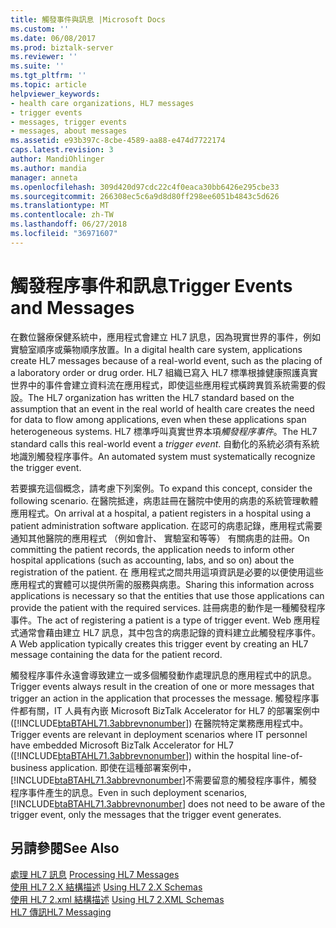 ```yaml
---
title: 觸發事件與訊息 |Microsoft Docs
ms.custom: ''
ms.date: 06/08/2017
ms.prod: biztalk-server
ms.reviewer: ''
ms.suite: ''
ms.tgt_pltfrm: ''
ms.topic: article
helpviewer_keywords:
- health care organizations, HL7 messages
- trigger events
- messages, trigger events
- messages, about messages
ms.assetid: e93b397c-8cbe-4589-aa88-e474d7722174
caps.latest.revision: 3
author: MandiOhlinger
ms.author: mandia
manager: anneta
ms.openlocfilehash: 309d420d97cdc22c4f0eaca30bb6426e295cbe33
ms.sourcegitcommit: 266308ec5c6a9d8d80ff298ee6051b4843c5d626
ms.translationtype: MT
ms.contentlocale: zh-TW
ms.lasthandoff: 06/27/2018
ms.locfileid: "36971607"
---
```

# <a name="trigger-events-and-messages"></a><span data-ttu-id="5b254-102">觸發程序事件和訊息</span><span class="sxs-lookup"><span data-stu-id="5b254-102">Trigger Events and Messages</span></span>
<span data-ttu-id="5b254-103">在數位醫療保健系統中，應用程式會建立 HL7 訊息，因為現實世界的事件，例如實驗室順序或藥物順序放置。</span><span class="sxs-lookup"><span data-stu-id="5b254-103">In a digital health care system, applications create HL7 messages because of a real-world event, such as the placing of a laboratory order or drug order.</span></span> <span data-ttu-id="5b254-104">HL7 組織已寫入 HL7 標準根據健康照護真實世界中的事件會建立資料流在應用程式，即使這些應用程式橫跨異質系統需要的假設。</span><span class="sxs-lookup"><span data-stu-id="5b254-104">The HL7 organization has written the HL7 standard based on the assumption that an event in the real world of health care creates the need for data to flow among applications, even when these applications span heterogeneous systems.</span></span> <span data-ttu-id="5b254-105">HL7 標準呼叫真實世界本項*觸發程序事件*。</span><span class="sxs-lookup"><span data-stu-id="5b254-105">The HL7 standard calls this real-world event a *trigger event*.</span></span> <span data-ttu-id="5b254-106">自動化的系統必須有系統地識別觸發程序事件。</span><span class="sxs-lookup"><span data-stu-id="5b254-106">An automated system must systematically recognize the trigger event.</span></span>  
  
 <span data-ttu-id="5b254-107">若要擴充這個概念，請考慮下列案例。</span><span class="sxs-lookup"><span data-stu-id="5b254-107">To expand this concept, consider the following scenario.</span></span> <span data-ttu-id="5b254-108">在醫院抵達，病患註冊在醫院中使用的病患的系統管理軟體應用程式。</span><span class="sxs-lookup"><span data-stu-id="5b254-108">On arrival at a hospital, a patient registers in a hospital using a patient administration software application.</span></span> <span data-ttu-id="5b254-109">在認可的病患記錄，應用程式需要通知其他醫院的應用程式 （例如會計、 實驗室和等等） 有關病患的註冊。</span><span class="sxs-lookup"><span data-stu-id="5b254-109">On committing the patient records, the application needs to inform other hospital applications (such as accounting, labs, and so on) about the registration of the patient.</span></span> <span data-ttu-id="5b254-110">在 應用程式之間共用這項資訊是必要的以便使用這些應用程式的實體可以提供所需的服務與病患。</span><span class="sxs-lookup"><span data-stu-id="5b254-110">Sharing this information across applications is necessary so that the entities that use those applications can provide the patient with the required services.</span></span> <span data-ttu-id="5b254-111">註冊病患的動作是一種觸發程序事件。</span><span class="sxs-lookup"><span data-stu-id="5b254-111">The act of registering a patient is a type of trigger event.</span></span> <span data-ttu-id="5b254-112">Web 應用程式通常會藉由建立 HL7 訊息，其中包含的病患記錄的資料建立此觸發程序事件。</span><span class="sxs-lookup"><span data-stu-id="5b254-112">A Web application typically creates this trigger event by creating an HL7 message containing the data for the patient record.</span></span>  
  
 <span data-ttu-id="5b254-113">觸發程序事件永遠會導致建立一或多個觸發動作處理訊息的應用程式中的訊息。</span><span class="sxs-lookup"><span data-stu-id="5b254-113">Trigger events always result in the creation of one or more messages that trigger an action in the application that processes the message.</span></span> <span data-ttu-id="5b254-114">觸發程序事件都有關，IT 人員有內嵌 Microsoft BizTalk Accelerator for HL7 的部署案例中 ([!INCLUDE[btaBTAHL71.3abbrevnonumber](../../includes/btabtahl71-3abbrevnonumber-md.md)]) 在醫院特定業務應用程式中。</span><span class="sxs-lookup"><span data-stu-id="5b254-114">Trigger events are relevant in deployment scenarios where IT personnel have embedded Microsoft BizTalk Accelerator for HL7 ([!INCLUDE[btaBTAHL71.3abbrevnonumber](../../includes/btabtahl71-3abbrevnonumber-md.md)]) within the hospital line-of-business application.</span></span> <span data-ttu-id="5b254-115">即使在這種部署案例中，[!INCLUDE[btaBTAHL71.3abbrevnonumber](../../includes/btabtahl71-3abbrevnonumber-md.md)]不需要留意的觸發程序事件，觸發程序事件產生的訊息。</span><span class="sxs-lookup"><span data-stu-id="5b254-115">Even in such deployment scenarios, [!INCLUDE[btaBTAHL71.3abbrevnonumber](../../includes/btabtahl71-3abbrevnonumber-md.md)] does not need to be aware of the trigger event, only the messages that the trigger event generates.</span></span>  
  
## <a name="see-also"></a><span data-ttu-id="5b254-116">另請參閱</span><span class="sxs-lookup"><span data-stu-id="5b254-116">See Also</span></span>  
 <span data-ttu-id="5b254-117">[處理 HL7 訊息](../../adapters-and-accelerators/accelerator-hl7/processing-hl7-messages.md) </span><span class="sxs-lookup"><span data-stu-id="5b254-117">[Processing HL7 Messages](../../adapters-and-accelerators/accelerator-hl7/processing-hl7-messages.md) </span></span>  
 <span data-ttu-id="5b254-118">[使用 HL7 2.X 結構描述](../../adapters-and-accelerators/accelerator-hl7/using-hl7-2-x-schemas.md) </span><span class="sxs-lookup"><span data-stu-id="5b254-118">[Using HL7 2.X Schemas](../../adapters-and-accelerators/accelerator-hl7/using-hl7-2-x-schemas.md) </span></span>  
 <span data-ttu-id="5b254-119">[使用 HL7 2.xml 結構描述](../../adapters-and-accelerators/accelerator-hl7/using-hl7-2-xml-schemas.md) </span><span class="sxs-lookup"><span data-stu-id="5b254-119">[Using HL7 2.XML Schemas](../../adapters-and-accelerators/accelerator-hl7/using-hl7-2-xml-schemas.md) </span></span>  
 [<span data-ttu-id="5b254-120">HL7 傳訊</span><span class="sxs-lookup"><span data-stu-id="5b254-120">HL7 Messaging</span></span>](../../adapters-and-accelerators/accelerator-hl7/hl7-messaging.md)
